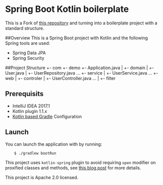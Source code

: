 # Spring Boot Kotlin boilerplate

This is a Fork of [this repository](https://github.com/sdeleuze/spring-boot-kotlin-demo) and turning into a boilerplate project with a standard structure.

##Overview
This is a Spring Boot project with Kotlin and the following Spring tools are used: 

+ Spring Data JPA
+ Spring Security

##Project Structure
	+- com
     		+- demo
         		+- Application.java
         		|
         		+- domain
         		|   	+- User.java
         		|   	+- UserRepository.java
         		...
         		+- service
         		|   	+- UserService.java
         		...
			+- web
         		| 	+- controler
             		|	+- UserController.java
             		...
             	|	+- filter

## Prerequisits
+ IntelliJ IDEA 2017.1 
+ Kotlin plugin 1.1.x
+ [Kotlin based Gradle](https://github.com/gradle/kotlin-dsl) Configuration


## Launch

You can launch the application with by running:

		$ ./gradlew bootRun

This project uses `kotlin-spring` plugin to avoid requiring `open` modifier on proxified
classes and methods, see [this blog post](https://blog.jetbrains.com/kotlin/2016/12/kotlin-1-0-6-is-here/) for more details.


This project is Apache 2.0 licensed.